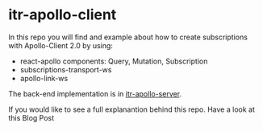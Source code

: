 # itr-apollo-client

In this repo you will find and example about how to create subscriptions with Apollo-Client 2.0 by using:

- react-apollo components: Query, Mutation, Subscription
- subscriptions-transport-ws
- apollo-link-ws

The back-end implementation is in <a href="https://github.com/itReverie/itr-apollo-server" target="_blank">itr-apollo-server</a>.

If you would like to see a full explanantion behind this repo. Have a look at this Blog Post


